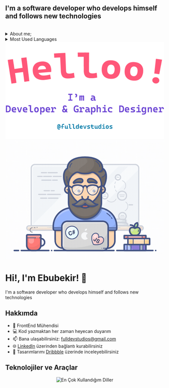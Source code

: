 ## I'm a software developer who develops himself and follows new technologies
<br/>

<details>	
  <summary>About me;</summary>
  
- 💼 FrontEnd Engineer
- <img alt="GIF video" src="https://camo.githubusercontent.com/63371d36886ee658f5a97401f393e1ab1684b2fd3de674b8f5efc7d410b2a3d0/68747470733a2f2f6d656469612e67697068792e636f6d2f6d656469612f57556c706c634d704f43456d5447427442572f67697068792e676966" height="15px"/> I love writing code
- 💬 Ask me about anything to fulldevstudios@gmail.com

- LinkedIn : https://www.linkedin.com/in/ebubekir-nazli-13esn/<a href="https://www.linkedin.com/in/ebubekir-nazli-13esn/"><img align="left" alt="FullDEV Studios | LinkedIn" width="15px" src="https://th.bing.com/th/id/R.c6e65d793756fdfc3e624c0d8294b3de?rik=x8ZxlZMw%2ff9SFw&riu=http%3a%2f%2fpngimg.com%2fuploads%2flinkedIn%2flinkedIn_PNG32.png&ehk=GIhs4LNu8TECR%2fJaT7p%2fw1VVVI10%2faqqVVai3oR0qFo%3d&risl=&pid=ImgRaw&r=0" /></a>
- To be able to see my designs ;
- Dribbble : https://dribbble.com/devebu<a href="https://dribbble.com/devebu"><img src="assets/dribbble-logo.png" align="left" alt="FullDEV Studios | Dribbble" width="15px" />
</a>
</details>
<details>
<summary>Most Used Languages</summary>
<p align="center">
<br/>
  <img src="https://github-readme-stats.vercel.app/api/top-langs/?username=ebu13&layout=donut-vertical&langs_count=14" alt="ebu13" />
</p>
</details>

<div align="center">
  <img alt="Merhaba, Ben Ebubekir. Açık kaynak geliştiriyorum!" src="./assets/gh-readme-header.png" />
  <img alt="GIF videosu" src="./assets/tenor.gif" />
</div>

# Hi!, I'm Ebubekir! 👋

I'm a software developer who develops himself and follows new technologies

## Hakkımda

- 💼 FrontEnd Mühendisi
- 💻 Kod yazmaktan her zaman heyecan duyarım
- 📫 Bana ulaşabilirsiniz: fulldevstudios@gmail.com
- 🌐 [LinkedIn](https://www.linkedin.com/in/ebubekir-nazli-13esn/) üzerinden bağlantı kurabilirsiniz
- 🎨 Tasarımlarımı [Dribbble](https://dribbble.com/devebu) üzerinde inceleyebilirsiniz

## Teknolojiler ve Araçlar

<p align="center">
  <img src="https://github-readme-stats.vercel.app/api/top-langs/?username=ebu13&layout=compact&langs_count=14" alt="En Çok Kullandığım Diller" />
</p>